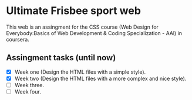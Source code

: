 # Ultimate Frisbee sport web
This web is an assingment for the CSS course (Web Design for Everybody:Basics of Web Development & Coding Specialization - AAl) in coursera.

## Assingment tasks (until now)
- [x] Week one (Design the HTML files with a simple style).
- [x] Week two (Design the HTML files with a more complex and nice style).
- [ ] Week three.
- [ ] Week four.